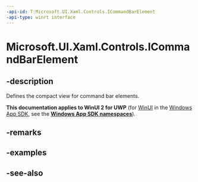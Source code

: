 ```yaml
---
-api-id: T:Microsoft.UI.Xaml.Controls.ICommandBarElement
-api-type: winrt interface
---
```


<!-- Interface syntax.
public interface ICommandBarElement : 
-->

# Microsoft.UI.Xaml.Controls.ICommandBarElement

## -description
Defines the compact view for command bar elements.

**This documentation applies to WinUI 2 for UWP** (for [WinUI](/windows/apps/winui/winui3/) in the [Windows App SDK](/windows/apps/windows-app-sdk/), see the **[Windows App SDK namespaces](/windows/windows-app-sdk/api/winrt/)**).

## -remarks

## -examples

## -see-also
